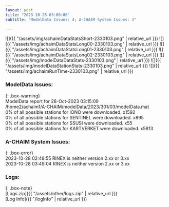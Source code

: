 ```yaml
---
layout: post
title: "2023-10-28 03:00:00"
subtitle: "ModelData Issues: 4; A-CHAIM System Issues: 2"

---
```


![]({{ "/assets/img/achaimDataStatsShort-2330103.png" | relative_url }})
![]({{ "/assets/img/achaimDataStatsLong00-2330103.png" | relative_url }})
![]({{ "/assets/img/achaimDataStatsLong01-2330103.png" | relative_url }})
![]({{ "/assets/img/achaimDataStatsLong02-2330103.png" | relative_url }})
![]({{ "/assets/img/modelDataDataStats-2330103.png" | relative_url }})
![]({{ "/assets/img/modelDataStationStats-2330103.png" | relative_url }})
![]({{ "/assets/img/achaimRunTime-2330103.png" | relative_url }})


### ModelData Issues:  
  
{: .box-warning}  
 ModelData report for 28-Oct-2023 03:15:09   
 /home2/achaim1/A-CHAIM/modelData/2023/301/03/modelData.mat   
 0% of all possible stations for IONO were downloaded. x1592   
 0% of all possible stations for SENTINEL were downloaded. x895   
 0% of all possible stations for SSUSI were downloaded. x55   
 0% of all possible stations for KARTVERKET were downloaded. x5813   
  
### A-CHAIM System Issues:  
  
{: .box-error}  
2023-10-28 02:48:55 RINEX is neither version 2.xx or 3.xx  
2023-10-28 03:49:04 RINEX is neither version 2.xx or 3.xx  

### Logs:  
  
{: .box-note}  
[Logs.zip]({{ "/assets/other/logs.zip" | relative_url }})  
[Log Info]({{ "/logInfo" | relative_url }})  
